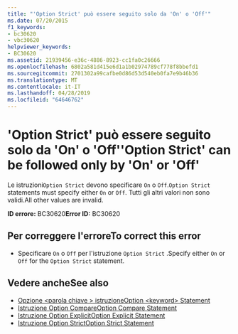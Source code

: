 ```yaml
---
title: "'Option Strict' può essere seguito solo da 'On' o 'Off'"
ms.date: 07/20/2015
f1_keywords:
- bc30620
- vbc30620
helpviewer_keywords:
- BC30620
ms.assetid: 21939456-e36c-4886-8923-cc1fa0c26666
ms.openlocfilehash: 6802a581d415e6d1a1b02974789cf778f8bbefd1
ms.sourcegitcommit: 2701302a99cafbe0d86d53d540eb0fa7e9b46b36
ms.translationtype: MT
ms.contentlocale: it-IT
ms.lasthandoff: 04/28/2019
ms.locfileid: "64646762"
---
```

# <a name="option-strict-can-be-followed-only-by-on-or-off"></a><span data-ttu-id="0a42f-102">'Option Strict' può essere seguito solo da 'On' o 'Off'</span><span class="sxs-lookup"><span data-stu-id="0a42f-102">'Option Strict' can be followed only by 'On' or 'Off'</span></span>
<span data-ttu-id="0a42f-103">Le istruzioni`Option Strict` devono specificare `On` o `Off`.</span><span class="sxs-lookup"><span data-stu-id="0a42f-103">`Option Strict` statements must specify either `On` or `Off`.</span></span> <span data-ttu-id="0a42f-104">Tutti gli altri valori non sono validi.</span><span class="sxs-lookup"><span data-stu-id="0a42f-104">All other values are invalid.</span></span>  
  
 <span data-ttu-id="0a42f-105">**ID errore:** BC30620</span><span class="sxs-lookup"><span data-stu-id="0a42f-105">**Error ID:** BC30620</span></span>  
  
## <a name="to-correct-this-error"></a><span data-ttu-id="0a42f-106">Per correggere l'errore</span><span class="sxs-lookup"><span data-stu-id="0a42f-106">To correct this error</span></span>  
  
- <span data-ttu-id="0a42f-107">Specificare `On` o `Off` per l'istruzione `Option Strict` .</span><span class="sxs-lookup"><span data-stu-id="0a42f-107">Specify either `On` or `Off` for the `Option Strict` statement.</span></span>  
  
## <a name="see-also"></a><span data-ttu-id="0a42f-108">Vedere anche</span><span class="sxs-lookup"><span data-stu-id="0a42f-108">See also</span></span>

- [<span data-ttu-id="0a42f-109">Opzione \<parola chiave > istruzione</span><span class="sxs-lookup"><span data-stu-id="0a42f-109">Option \<keyword> Statement</span></span>](../../visual-basic/language-reference/statements/option-keyword-statement.md)
- [<span data-ttu-id="0a42f-110">Istruzione Option Compare</span><span class="sxs-lookup"><span data-stu-id="0a42f-110">Option Compare Statement</span></span>](../../visual-basic/language-reference/statements/option-compare-statement.md)
- [<span data-ttu-id="0a42f-111">Istruzione Option Explicit</span><span class="sxs-lookup"><span data-stu-id="0a42f-111">Option Explicit Statement</span></span>](../../visual-basic/language-reference/statements/option-explicit-statement.md)
- [<span data-ttu-id="0a42f-112">Istruzione Option Strict</span><span class="sxs-lookup"><span data-stu-id="0a42f-112">Option Strict Statement</span></span>](../../visual-basic/language-reference/statements/option-strict-statement.md)
